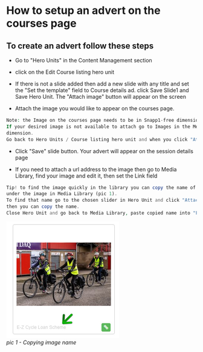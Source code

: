 # How to setup an advert on the courses page

## To create an advert follow these steps


* Go to "Hero Units" in the Content Management section

* click on the Edit Course listing hero unit

* If there is not a slide added then add a new slide with any title and set the "Set the template" field to Course details ad. 
click Save Slide1 and Save Hero Unit. The "Attach image" button will appear on the screen

* Attach the image you would like to appear on the courses page.


```php
Note: the Image on the courses page needs to be in Snapp1-free dimension set. 
If your desired image is not available to attach go to Images in the Media Library and crop the image you want as an advert to Snapp1-free 
dimension. 
Go back to Hero Units / Course listing hero unit and when you click "Attach Image" you should see your image on the list.   
```

* Click "Save" slide button. Your advert will appear on the session details page

* If you need to attach a url address to the image then go to Media Library, find your image and edit it, then set the Link field

```php
Tip! to find the image quickly in the library you can copy the name of the attached image, (the name is next to Attach/Detach green/red icon), 
under the image in Media Library (pic 1). 
To find that name go to the chosen slider in Hero Unit and click "Attach Image", Media Library will appear on the screen, you will see your image 
then you can copy the name. 
Close Hero Unit and go back to Media Library, paste copied name into "Filter Images" box and click "Search".  
```
     
![copying image name](../../images/copy_image_name.jpg "copying image name")    
*pic 1 - Copying image name*